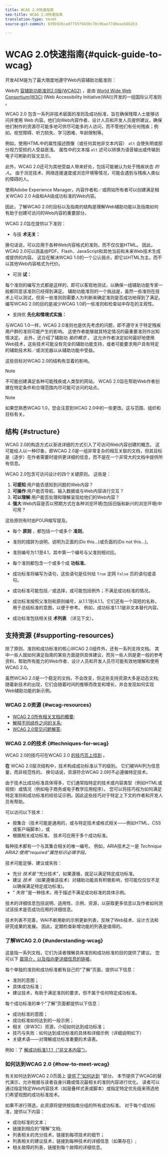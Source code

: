 ```yaml
---
title: WCAG 2.0快速指南
seo-title: WCAG 2.0快速指南
translation-type: tm+mt
source-git-commit: 039b926ca0775979430c70c96ae77d0eaa5662b3

---
```



# WCAG 2.0快速指南{#quick-guide-to-wcag}

开发AEM是为了最大限度地遵守Web内容辅助功能准则：

Web内 [容辅助功能准则2.0版(WCAG2)](https://www.w3.org/TR/WCAG/) ，是由 [World Wide Web Consortium(W3C)](https://www.w3.org/) (Web Accessibility Initiative(WAI))开发的一组国际认可准则 [](https://www.w3.org/WAI/)。

WCAG 2.0 包含一系列非技术层面的准则及成功标准，旨在确保残障人士能够访问并使用 Web 内容。他们向Web内容作者、设计人员和开发人员提供建议，确保他们制作的资源尽可能多地可供尽可能多的人访问，而不管他们有任何残疾；例如，视觉障碍、听力损失、学习困难、年龄限制等。

例如，使用HTML中的属性描述图像（或任何其他非文本内容） `alt` 会使失明或部分视力受损的人受益匪浅。 属性中的文本描 `alt` 述可以转换为语音输出或传输到电子可刷新的盲文显示。

此外，WCAG 2.0还可为其他受益人带来好处，包括可能被认为处于残疾状态 *的人*。 由于浏览技术、网络连接速度或浏览环境等情况，可能会遇到与残疾人类似的障碍的人。

使用Adobe Experience Manager，内容作者和／或网站所有者可以创建满足相关WCAG 2.0 A级和AA级成功标准的Web内容。

因此，了解WCAG 2.0的目标以及指南的结构是理解Web辅助功能以及指南如何有助于创建可访问的Web内容的重要部分。

WCAG 2.0旨在提供以下准则：

* 与技 **术无关：**

换句话说，可以应用于各种Web内容格式的准则，而不仅仅是HTML。 因此，WCAG 2.0可以涵盖由PDF、Flash、JavaScript和其他当前和未来Web技术生成或提供的内容。 这旨在解决WCAG 1.0的一个公认弱点，即它以HTML为主，而不以其他Web内容格式为代价。

* 可测 **试：**

每个准则的编写方式都是这样的，即可以客观地测试，以确保一组辅助功能专家一般都同意该准则已经得到满足。 辅助功能准则的一个挑战是，虽然一些准则在技术上可以测试，但另一些准则则需要人为判断来确定准则是否成功地得到了满足。 编写WCAG 2.0的目的是减少WCAG 1.0的一些准则和检查站中存在的主观性。

* 支持优 **先化和情境式实施：**

与WCAG 1.0一样，WCAG 2.0准则也是优先考虑的问题，即不遵守关于特定残疾用户群的准则可能产生的影响。 这使作者能够就其特定情况的最重要准则作出知情决定。 此外，还介绍了辅助功 *能的概念* 。 这允许作者决定如何最好地使用Web技术，这些技术可能没有完全的辅助功能支持，或者可能要求用户具有特定的辅助技术和／或浏览器以从辅助功能中受益。

这些目标对WCAG 2.0的结构有显着的影响。

>[!NOTE]
>
>不可能创建满足各种可能残疾或人类型的网站。 WCAG 2.0旨在帮助Web作者创建在特定条件和合理范围内尽可能可访问的站点。

>[!NOTE]
>
>如果您熟悉WCAG 1.0，您会注意到WCAG 2.0中的一些更改。这与范围、组织和目标有关。

## 结构 {#structure}

WCAG 2.0的构造方式以渐进详细的方式引入了可访问Web内容创建的概念。 这可能给人以一种印象，即WCAG 2.0是一组非常复杂的相互关联的文档，但其目标是（逐步）在作者需要时提供更详细的信息，而不是在一个非常大的文档中提供所有信息。

WCAG 2.0包含可访问设计的四个关键原则。 这些是：

1. **可感知**:用户能否感知到问题的Web内容？
1. **可操作**:用户能否导航、输入数据或与Web内容进行交互？
1. **可以理解**:用户能否处理和理解呈现给他们的Web内容？
1. **强大**:Web内容是否以预期方式在各种浏览环境(包括旧版和新兴的浏览环境)中可用？

这些原则有时由POUR缩写提及。

* 每个 **原则** ，都包括一个或多个 **准则**。

* 准则的措辞为说明，说明为正面的(Do this...)或负面的(Do not this...)。
* 准则编号为1.1至4.1，其中第一个编号与父准则相对应。

* 每个准则都包含一个或多个成 **功标准**。

* 成功标准将编写为语句，这些语句是任何给 `True` 定网 `False` 页的语句或语句。
* 成功标准可能包括／或选择，或可能包括例外；不满足成功标准的情况。
* 成功标准按照父准则和原则编号，从1.1.1到4.1.1。它们还有一个简短的名称，用于总结标准的意图，以便于参考。 例如，成功标准1.1.1是非文本替代内容。
* 成功标准包括相关技 **术列表** （详见下文）。

## 支持资源 {#supporting-resources}

除了原则、准则和成功标准的核心WCAG 2.0组件外，还有一系列支持文档。 其中一些人就如何满足指南的某些方面提供具体建议，而另一些人则是更一般的参考资料，帮助所有能力的Web作者、设计人员和开发人员尽可能有效地理解和使用WCAG 2.0。

虽然WCAG 2.0是一个稳定的文档，不会改变，但这些支持资源大多是动态文档;随着新技术的出现，它们会随着时间的推移而改变和增长，并会发现如何实现Web辅助功能的新示例。

### WCAG 2.0资源 {#wcag-resources}

* [WCAG 2.0所有相关文档的概要](https://www.w3.org/WAI/intro/wcag.php);
* [解释不同组件之间的关系](https://www.w3.org/WAI/intro/wcag20);
* [WCAG 2.0常见问题解答](https://www.w3.org/WAI/WCAG20/wcag2faq.html);

### WCAG 2.0的技术 {#techniques-for-wcag}

WCAG 2.0的技巧可在WCAG 2.0 [的技巧页上找到](https://www.w3.org/TR/WCAG20-TECHS/) 。

**在** WCAG 2.0层次结构中，技术构成成功标准以下的级别。 它们被WAI列为信息量，而非规范性的。 换句话说，资源符合WCAG 2.0时不必遵循特定技术。

由于技术比成功标准具体得多，它们通常指特定的技术或内容类型（例如HTML或视频）或情况（例如电子商务或电子教学应用程序）。 您可以将技巧视为如何满足特定准则和成功标准的经验证示例，因此这些技巧对于特定上下文的作者和开发人员有帮助。

可以访问以下技术：

* 按集合（技术可能是通用的，或与特定技术或格式相关——例如HTML、CSS或客户端脚本），或
* 根据相关成功标准。 技术可应用于多个成功标准。

每种技术都有一个与其集合相关的唯一编号。 例如，ARIA技术之一是 *Technique ARIA2:使用“required”属性标识必填字段*。

技术可能足够、建议或失败：

* 充分 *技术是* “充分技术”，如果遵循，就足以满足特定成功标准。
* 建议 *技术* （如果遵循该技术）对辅助功能具有积极影响，但可能仅仅仅不足以确保满足特定成功标准)。
* “ *失败* ”是一种技术，用于描述不满足成功标准的具体示例。

技术的详细信息包括说明、适用性、示例、资源，以获取更多信息以及作者如何测试该技术是否成功应用的详细信息。

技术列表不完善，WAI不断用新的示例更新列表，反映了Web技术、设计方法和研究成果的发展。 因此，定期检查新增功能的列表是值得的。

### 了解WCAG 2.0 {#understanding-wcag}

这是指一系列文档，它们为读者理解具体准则和成功标准的目的提供了建议。 您可以下 [载简介，以及指向更详细信息的链接](https://www.w3.org/TR/2008/NOTE-UNDERSTANDING-WCAG20-20081211/Overview.html)。

每个单独的准则和成功标准都有自己的“了解”页面，提供以下信息：

* 准则的意图；
* 具体成功标准；
* 建议技术，有助于满足准则的要求，但不属于任何特定成功标准。

每个成功标准的单个“了解”页面都提供以下信息：

* 成功标准的意图；
* 成功标准如何达到的一般示例；
* 相关（非W3C）资源，介绍如何达到成功标准；
* 技巧与失败：如何达到成功标准的具体和详细示例（详细说明如下）
* 关键术语——对理解成功标准重要的术语表。

例如：了 [解成功标准1.1.1（“非文本内容”）](https://www.w3.org/TR/2008/NOTE-UNDERSTANDING-WCAG20-20081211/text-equiv-all.html)。

### 如何达到WCAG 2.0 {#how-to-meet-wcag}

有关如何达到WCAG 2.0页面上 [提供了“如何达到](https://www.w3.org/WAI/WCAG20/quickref/) ”部分。 本节提供了WCAG的替代演示，允许根据与读者自身兴趣或情况最相关的准则内容进行优化。 读者可以通过指定特定Web内容技术（如层叠样式表或脚本）或指定特定优先级来筛选他们希望视图的成功标准技术。

如果不进行筛选，此资源将提供按指南分组的所有成功标准。 对于每个成功标准，提供以下内容：

* 成功标准的文本；
* 链接到相应的“理解”文档;
* 列表相关的充分技术，链接到每项技术的细节；
* 列表相关的建议技术，链接到每种技术的详细信息（如果存在）;
* 相关故障的列表，链接到每个故障的详细信息。